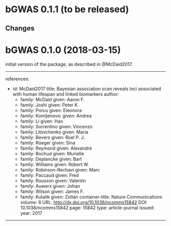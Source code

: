 # bGWAS 0.1.1 (to be released)

## Changes


# bGWAS 0.1.0 (2018-03-15)

initial version of the package, as described in @McDaid2017.

<!--- 
## Bug fixes

## New functions

## Documentation

## Error messages

## Performance


--->  


---
references:
- id: McDaid2017
  title: Bayesian association scan reveals loci associated with human lifespan and linked biomarkers
  author:
  - family: McDaid
    given:  Aaron F.
  - family: Joshi
    given:  Peter K.
  - family: Porcu
    given:  Eleonora
  - family: Komljenovic
    given:  Andrea
  - family: Li
    given:  Hao
  - family: Sorrentino
    given:  Vincenzo
  - family: Litovchenko
    given:  Maria
  - family: Bevers
    given:  Roel P. J.
  - family: Rüeger
    given:  Sina
  - family: Reymond
    given:  Alexandre
  - family: Bochud
    given: Murielle
  - family: Deplancke
    given:  Bart
  - family: Williams
    given:  Robert W.
  - family: Robinson-Rechavi
    given:  Marc
  - family: Paccaud
    given:  Fred
  - family: Rousson
    given:  Valentin
  - family: Auwerx
    given:  Johan
  - family: Wilson
    given:  James F.
  - family: Kutalik
    given:  Zoltán
  container-title: Nature Communications
  volume: 8
  URL: http://dx.doi.org/10.1038/ncomms15842
  DOI: 10.1038/ncomms15842
  page: 15842
  type: article-journal
  issued:
    year: 2017
---


